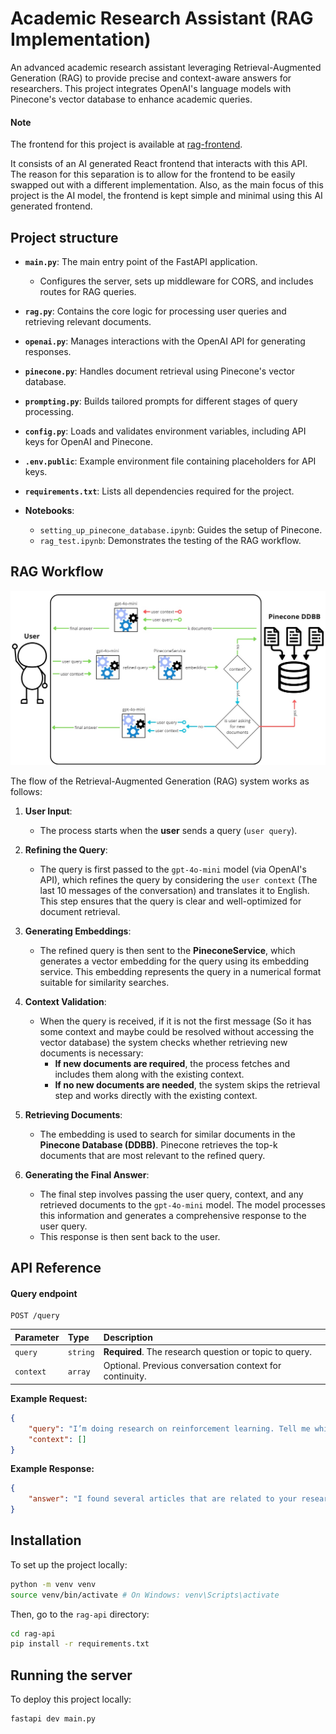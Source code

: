 # Academic Research Assistant (RAG Implementation)

An advanced academic research assistant leveraging Retrieval-Augmented Generation (RAG) to provide precise and context-aware answers for researchers. This project integrates OpenAI's language models with Pinecone's vector database to enhance academic queries.

#### Note

The frontend for this project is available at [rag-frontend](https://github.com/nico-mautone/frontend-investigacion-academica).

It consists of an AI generated React frontend that interacts with this API. The reason for this separation is to allow for the frontend to be easily swapped out with a different implementation. Also, as the main focus of this project is the AI model, the frontend is kept simple and minimal using this AI generated frontend.

## Project structure

- **`main.py`**: The main entry point of the FastAPI application.

  - Configures the server, sets up middleware for CORS, and includes routes for RAG queries.

- **`rag.py`**: Contains the core logic for processing user queries and retrieving relevant documents.

- **`openai.py`**: Manages interactions with the OpenAI API for generating responses.

- **`pinecone.py`**: Handles document retrieval using Pinecone's vector database.

- **`prompting.py`**: Builds tailored prompts for different stages of query processing.

- **`config.py`**: Loads and validates environment variables, including API keys for OpenAI and Pinecone.

- **`.env.public`**: Example environment file containing placeholders for API keys.

- **`requirements.txt`**: Lists all dependencies required for the project.

- **Notebooks**:
  - `setting_up_pinecone_database.ipynb`: Guides the setup of Pinecone.
  - `rag_test.ipynb`: Demonstrates the testing of the RAG workflow.

## RAG Workflow

![RAG Workflow](RAGflow.jpg)

The flow of the Retrieval-Augmented Generation (RAG) system works as follows:

1. **User Input**:

   - The process starts when the **user** sends a query (`user query`).

2. **Refining the Query**:

   - The query is first passed to the `gpt-4o-mini` model (via OpenAI's API), which refines the query by considering the `user context` (The last 10 messages of the conversation) and translates it to English. This step ensures that the query is clear and well-optimized for document retrieval.

3. **Generating Embeddings**:

   - The refined query is then sent to the **PineconeService**, which generates a vector embedding for the query using its embedding service. This embedding represents the query in a numerical format suitable for similarity searches.

4. **Context Validation**:

   - When the query is received, if it is not the first message (So it has some context and maybe could be resolved without accessing the vector database) the system checks whether retrieving new documents is necessary:
     - **If new documents are required**, the process fetches and includes them along with the existing context.
     - **If no new documents are needed**, the system skips the retrieval step and works directly with the existing context.

5. **Retrieving Documents**:

   - The embedding is used to search for similar documents in the **Pinecone Database (DDBB)**. Pinecone retrieves the top-k documents that are most relevant to the refined query.

6. **Generating the Final Answer**:
   - The final step involves passing the user query, context, and any retrieved documents to the `gpt-4o-mini` model. The model processes this information and generates a comprehensive response to the user query.
   - This response is then sent back to the user.

## API Reference

#### Query endpoint

```http
POST /query
```

| Parameter | Type     | Description                                             |
| :-------- | :------- | :------------------------------------------------------ |
| `query`   | `string` | **Required**. The research question or topic to query.  |
| `context` | `array`  | Optional. Previous conversation context for continuity. |

**Example Request:**

```json
{
	"query": "I’m doing research on reinforcement learning. Tell me which articles I should start with.",
	"context": []
}
```

**Example Response:**

```json
{
	"answer": "I found several articles that are related to your research on reinforcement learning...."
}
```

## Installation

To set up the project locally:

```bash
python -m venv venv
source venv/bin/activate # On Windows: venv\Scripts\activate
```

Then, go to the `rag-api` directory:

```bash
cd rag-api
pip install -r requirements.txt
```

## Running the server

To deploy this project locally:

```bash
fastapi dev main.py
```
